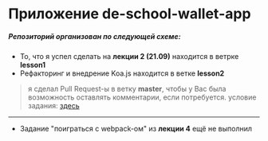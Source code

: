 
# Приложение de-school-wallet-app
##### Репозиторий организован по следующей схеме:
- То, что я успел сделать на **лекции 2 (21.09)** находится в ветрке **lesson1**
- Рефакторинг и внедрение Koa.js находится в ветке **lesson2**


> я сделал Pull Request-ы в ветку **master**, чтобы у Вас была возможность оставлять комментарии, если потребуется.
> условие задания: [здесь](https://github.com/MrKashlakov/yandex-money-node-school/wiki/Task)
--------  
- Задание "поиграться с webpack-ом" из **лекции 4** ещё не выполнил
